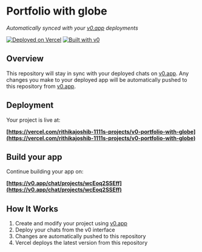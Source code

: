 # Portfolio with globe

*Automatically synced with your [v0.app](https://v0.app) deployments*

[![Deployed on Vercel](https://img.shields.io/badge/Deployed%20on-Vercel-black?style=for-the-badge&logo=vercel)](https://vercel.com/rithikajoshib-1111s-projects/v0-portfolio-with-globe)
[![Built with v0](https://img.shields.io/badge/Built%20with-v0.app-black?style=for-the-badge)](https://v0.app/chat/projects/wcEoq2SSEff)

## Overview

This repository will stay in sync with your deployed chats on [v0.app](https://v0.app).
Any changes you make to your deployed app will be automatically pushed to this repository from [v0.app](https://v0.app).

## Deployment

Your project is live at:

**[https://vercel.com/rithikajoshib-1111s-projects/v0-portfolio-with-globe](https://vercel.com/rithikajoshib-1111s-projects/v0-portfolio-with-globe)**

## Build your app

Continue building your app on:

**[https://v0.app/chat/projects/wcEoq2SSEff](https://v0.app/chat/projects/wcEoq2SSEff)**

## How It Works

1. Create and modify your project using [v0.app](https://v0.app)
2. Deploy your chats from the v0 interface
3. Changes are automatically pushed to this repository
4. Vercel deploys the latest version from this repository
